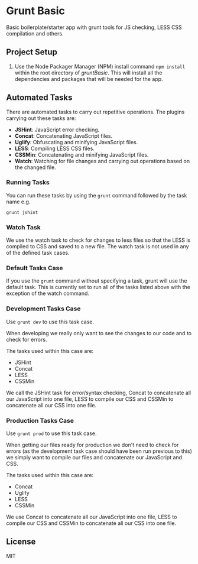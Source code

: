 Grunt Basic
==========

Basic boilerplate/starter app with grunt tools for JS checking, LESS CSS compilation and others.

## Project Setup

1. Use the Node Packager Manager (NPM) install command `npm install` within the root directory of _gruntBasic_. This will install all the dependencies and packages that will be needed for the app.

## Automated Tasks

There are automated tasks to carry out repetitive operations. The plugins carrying out these tasks are:

- **JSHint**: JavaScript error checking.
- **Concat**: Concatenating JavaScript files.
- **Uglify**: Obfuscating and minifying JavaScript files.
- **LESS**:   Compiling LESS CSS files.
- **CSSMin**: Concatenating and minifying JavaScript files.
- **Watch**:  Watching for file changes and carrying out operations based on the changed file.

### Running Tasks

You can run these tasks by using the `grunt` command followed by the task name e.g.

`grunt jshint`

### Watch Task

We use the watch task to check for changes to less files so that the LESS is compiled to CSS and saved to a new file. The watch task is not used in any of the defined task cases.

### Default Tasks Case

If you use the `grunt` command without specifying a task, grunt will use the default task. This is currently set to run all of the tasks listed above with the exception of the watch command.

### Development Tasks Case

Use `grunt dev` to use this task case.

When developing we really only want to see the changes to our code and to check for errors. 

The tasks used within this case are:

- JSHint
- Concat
- LESS
- CSSMin

We call the JSHint task for error/syntax checking, Concat to concatenate all our JavaScript into one file, LESS to compile our CSS and CSSMin to concatenate all our CSS into one file.

### Production Tasks Case

Use `grunt prod` to use this task case.

When getting our files ready for production we don't need to check for errors (as the development task case should have been run previous to this) we simply want to compile our files and concatenate our JavaScript and CSS.  

The tasks used within this case are:

- Concat
- Uglify
- LESS
- CSSMin

We use Concat to concatenate all our JavaScript into one file, LESS to compile our CSS and CSSMin to concatenate all our CSS into one file.

## License
MIT
